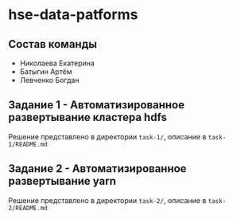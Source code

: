 # hse-data-patforms

## Состав команды
* Николаева Екатерина
* Батыгин Артём
* Левченко Богдан

## Задание 1 - Автоматизированное развертывание кластера hdfs

Решение представлено в директории `task-1/`, описание в `task-1/README.md`

## Задание 2 - Автоматизированное развертывание yarn

Решение представлено в директории `task-2/`, описание в `task-2/README.md`

